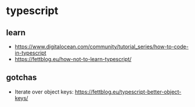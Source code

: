 # typescript

## learn

- https://www.digitalocean.com/community/tutorial_series/how-to-code-in-typescript
- https://fettblog.eu/how-not-to-learn-typescript/

## gotchas

- Iterate over object keys: https://fettblog.eu/typescript-better-object-keys/
